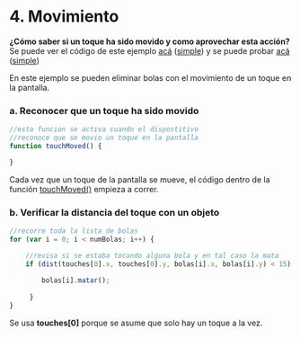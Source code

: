 # 4. Movimiento

**¿Cómo saber si un toque ha sido movido y como aprovechar esta acción?**  Se puede ver el código de este ejemplo [acá](http://alpha.editor.p5js.org/laurajunco/sketches/BJ2ziavyz) \([simple](https://editor.p5js.org/laurajunco/sketches/B1E4smd5Q)\) y se puede probar [acá](http://alpha.editor.p5js.org/full/BJ2ziavyz)​ \([simple](https://editor.p5js.org/full/B1E4smd5Q)\)

En este ejemplo se pueden eliminar bolas con el movimiento de un toque en la pantalla.

### a. Reconocer que un toque ha sido movido

```javascript
//esta funcion se activa cuando el dispostitivo
//reconoce que se movio un toque en la pantalla
function touchMoved() {

}
```

Cada vez que un toque de la pantalla se mueve, el código dentro de la función [touchMoved\(\)](https://p5js.org/reference/#/p5.Element/touchMoved) empieza a correr.

### **b.** Verificar la distancia del toque con un objeto

```javascript
//recorre toda la lista de bolas
for (var i = 0; i < numBolas; i++) {

    //revisa si se estaba tocando alguna bola y en tal caso la mata
    if (dist(touches[0].x, touches[0].y, bolas[i].x, bolas[i].y) < 15) {
    
        bolas[i].matar();
        
     }
}
```

 Se usa **touches\[0\]** porque se asume que solo hay un toque a la vez.

